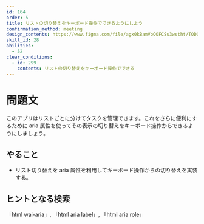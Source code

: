 ```yaml
---
id: 164
order: 5
title: リストの切り替えをキーボード操作でできるようにしよう
confirmation_method: meeting
design_contents: https://www.figma.com/file/agx0kBamVoQOFCSu3wstht/TODO_app?node-id=0%3A1
skill_id: 28
abilities:
  - 52
clear_conditions:
  - id: 299
    contents: リストの切り替えをキーボード操作でできる
---
```


# 問題文

このアプリはリストごとに分けてタスクを管理できます。これをさらに便利にするために aria 属性を使ってその表示の切り替えをキーボード操作からできるようにしましょう。

## やること

- リスト切り替えを aria 属性を利用してキーボード操作からの切り替えを実装する。

## ヒントとなる検索

「html wai-aria」, 「html aria label」, 「html aria role」
